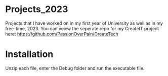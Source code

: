 # Projects_2023
Projects that I have worked on in my first year of University as well as in my free-time, 2023.
You can veiew the seperate repo for my CreateIT project here: https://github.com/PassionOverPain/CreateTech

# Installation
Unzip each file, enter the Debug folder and run the executable file.
